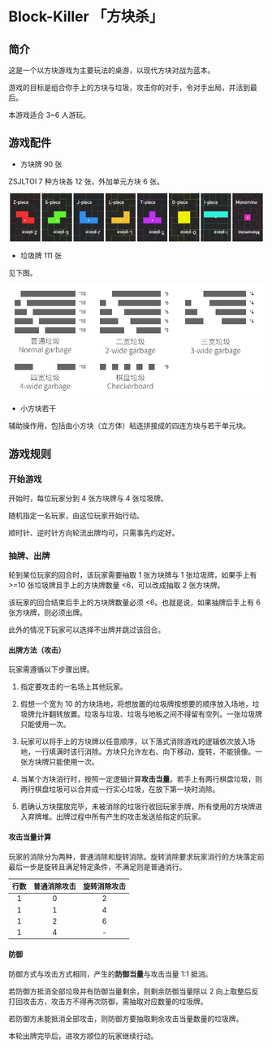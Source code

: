 # Block-Killer 「方块杀」

## 简介

这是一个以方块游戏为主要玩法的桌游，以现代方块对战为蓝本。

游戏的目标是组合你手上的方块与垃圾，攻击你的对手，令对手出局，并活到最后。

本游戏适合 3~6 人游玩。

## 游戏配件

* 方块牌 90 张

ZSJLTOI 7 种方块各 12 张，外加单元方块 6 张。

![所有方块牌](pic/card-block.png)

* 垃圾牌 111 张

见下图。

![所有垃圾牌](pic/card-garbage.png)

* 小方块若干

辅助操作用，包括由小方块（立方体）粘连拼接成的四连方块与若干单元块。

## 游戏规则

### 开始游戏

开始时，每位玩家分到 4 张方块牌与 4 张垃圾牌。

随机指定一名玩家，由这位玩家开始行动。

顺时针、逆时针方向轮流出牌均可，只需事先约定好。

### 抽牌、出牌

轮到某位玩家的回合时，该玩家需要抽取 1 张方块牌与 1 张垃圾牌，如果手上有 >=10 张垃圾牌且手上的方块牌数量 <6，可以改成抽取 2 张方块牌。

该玩家的回合结束后手上的方块牌数量必须 <6。也就是说，如果抽牌后手上有 6 张方块牌，则必须出牌。

此外的情况下玩家可以选择不出牌并跳过该回合。

#### 出牌方法（攻击）

玩家需遵循以下步骤出牌。

1. 指定要攻击的一名场上其他玩家。

2. 假想一个宽为 10 的方块场地，将想放置的垃圾牌按想要的顺序放入场地，垃圾牌允许翻转放置。垃圾与垃圾、垃圾与地板之间不得留有空列。一张垃圾牌只能使用一次。

3. 玩家可以将手上的方块牌以任意顺序，以下落式消除游戏的逻辑依次放入场地，一行填满时该行消除。方块只允许左右、向下移动，旋转，不能镜像。一张方块牌只能使用一次。

4. 当某个方块消行时，按照一定逻辑计算**攻击当量**。若手上有两行棋盘垃圾，则两行棋盘垃圾可以合并成一行实心垃圾，在放下第一块时消除。

5. 若确认方块摆放完毕，未被消除的垃圾行收回玩家手牌，所有使用的方块牌进入弃牌堆。出牌过程中所有产生的攻击发送给指定的玩家。

#### 攻击当量计算

玩家的消除分为两种，普通消除和旋转消除。旋转消除要求玩家消行的方块落定前最后一步是旋转且满足特定条件，不满足则是普通消行。

行数 | 普通消除攻击 | 旋转消除攻击
:---:|:---:|:---:
1 | 0 | 2
1 | 1 | 4
1 | 2 | 6
1 | 4 | -

#### 防御

防御方式与攻击方式相同，产生的**防御当量**与攻击当量 1:1 抵消。

若防御方抵消全部垃圾并有防御当量剩余，则剩余防御当量除以 2 向上取整后反打回攻击方，攻击方不得再次防御，需抽取对应数量的垃圾牌。

若防御方未能抵消全部攻击，则防御方要抽取剩余攻击当量数量的垃圾牌。

本轮出牌完毕后，进攻方顺位的玩家继续行动。